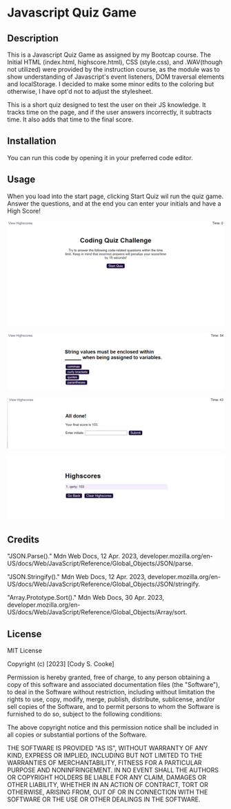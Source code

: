 # Javascript Quiz Game

## Description

This is a Javascript Quiz Game as assigned by my Bootcap course. The Initial HTML (index.html, highscore.html), CSS (style.css), and .WAV(though not utilized) were provided by the instruction course, as the module was to show understanding of Javascript's event listeners, DOM traversal elements and localStorage. I decided to make some minor edits to the coloring but otherwise, I have opt'd not to adjust the stylesheet. 

This is a short quiz designed to test the user on their JS knowledge. It tracks time on the page, and if the user answers incorrectly, it subtracts time. It also adds that time to the final score. 


## Installation

You can run this code by opening it in your preferred code editor. 

## Usage

When you load into the start page, clicking Start Quiz wil run the quiz game. Answer the questions, and at the end you can enter your initials and have a High Score! 

    
![Start Quiz Page](assets/images/Start-page.png)

    
![Main Quiz Page](assets/images/quiz-page.png)
    
        
![Initials Page](assets/images/high-score-initials.png)
    
    
![Leaderboard](assets/images/Leaderboard.png)
    



## Credits

"JSON.Parse()." Mdn Web Docs, 12 Apr. 2023, developer.mozilla.org/en-US/docs/Web/JavaScript/Reference/Global_Objects/JSON/parse.

"JSON.Stringify()." Mdn Web Docs, 12 Apr. 2023, developer.mozilla.org/en-US/docs/Web/JavaScript/Reference/Global_Objects/JSON/stringify.

"Array.Prototype.Sort()." Mdn Web Docs, 30 Apr. 2023, developer.mozilla.org/en-US/docs/Web/JavaScript/Reference/Global_Objects/Array/sort.

## License

MIT License

Copyright (c) [2023] [Cody S. Cooke]

Permission is hereby granted, free of charge, to any person obtaining a copy
of this software and associated documentation files (the "Software"), to deal
in the Software without restriction, including without limitation the rights
to use, copy, modify, merge, publish, distribute, sublicense, and/or sell
copies of the Software, and to permit persons to whom the Software is
furnished to do so, subject to the following conditions:

The above copyright notice and this permission notice shall be included in all
copies or substantial portions of the Software.

THE SOFTWARE IS PROVIDED "AS IS", WITHOUT WARRANTY OF ANY KIND, EXPRESS OR
IMPLIED, INCLUDING BUT NOT LIMITED TO THE WARRANTIES OF MERCHANTABILITY,
FITNESS FOR A PARTICULAR PURPOSE AND NONINFRINGEMENT. IN NO EVENT SHALL THE
AUTHORS OR COPYRIGHT HOLDERS BE LIABLE FOR ANY CLAIM, DAMAGES OR OTHER
LIABILITY, WHETHER IN AN ACTION OF CONTRACT, TORT OR OTHERWISE, ARISING FROM,
OUT OF OR IN CONNECTION WITH THE SOFTWARE OR THE USE OR OTHER DEALINGS IN THE
SOFTWARE.
